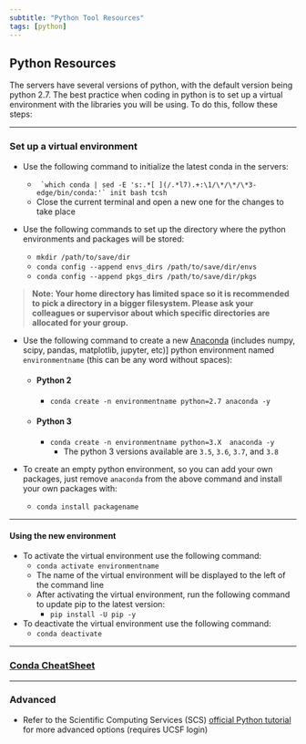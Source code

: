 ```yaml
---
subtitle: "Python Tool Resources"
tags: [python]
---
```


## Python Resources 

The servers have several versions of python, with the default version being python 2.7. The best practice when coding in python is to set up a virtual environment with the libraries you will be using. To do this, follow these steps:

---

### Set up a virtual environment

- Use the following command to initialize the latest conda in the servers:
  - `` `which conda | sed -E 's:.*[ ](/.*l7).+:\1/\*/\*/\*3-edge/bin/conda:'` init bash tcsh``
  - Close the current terminal and open a new one for the changes to take place

- Use the following commands to set up the directory where the python environments and packages will be stored:
  - `mkdir /path/to/save/dir`
  - `conda config --append envs_dirs /path/to/save/dir/envs`
  - `conda config --append pkgs_dirs /path/to/save/dir/pkgs`

> **Note: Your home directory has limited space so it is recommended to pick a directory in a bigger filesystem. Please ask your colleagues or supervisor about which specific directories are allocated for your group.**

- Use the following command to create a new [Anaconda] (includes numpy, scipy, pandas, matplotlib, jupyter, etc)] python environment named `environmentname` (this can be any word without spaces):

  - #### Python 2
    - `conda create -n environmentname python=2.7 anaconda -y`

  - #### Python 3
    - `conda create -n environmentname python=3.X  anaconda -y`
      - The python 3 versions available are `3.5`, `3.6`, `3.7`, and `3.8`

- To create an empty python environment, so you can add your own packages, just remove `anaconda` from the above command and install your own packages with:
  - `conda install packagename`

---

#### Using the new environment

- To activate the virtual environment use the following command:
  - `conda activate environmentname`
  - The name of the virtual environment will be displayed to the left of the command line
  - After activating the virtual environment, run the following command to update pip to the latest version:
    - `pip install -U pip -y`
- To deactivate the virtual environment use the following command:
  - `conda deactivate`

---

### [Conda CheatSheet][condacheat]

---

### Advanced

- Refer to the Scientific Computing Services (SCS) [official Python tutorial][scspython] for more advanced options (requires UCSF login)

[anaconda]: https://www.anaconda.com/open-source
[condacheat]: /materials/conda-cheatsheet.pdf
[scspython]: https://wiki.radiology.ucsf.edu/bin/view/SCS/Tutorials/PythonIntro/
